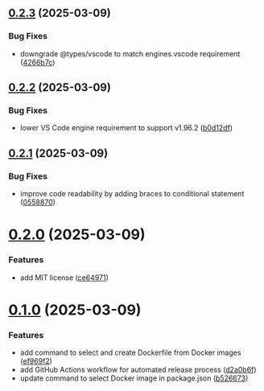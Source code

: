 ## [0.2.3](https://github.com/Dockplate/vscode-extension/compare/v0.2.2...v0.2.3) (2025-03-09)


### Bug Fixes

* downgrade @types/vscode to match engines.vscode requirement ([4266b7c](https://github.com/Dockplate/vscode-extension/commit/4266b7cff455784606b4ebefe37474ecc794fd11))



## [0.2.2](https://github.com/Dockplate/vscode-extension/compare/v0.2.1...v0.2.2) (2025-03-09)


### Bug Fixes

* lower VS Code engine requirement to support v1.96.2 ([b0d12df](https://github.com/Dockplate/vscode-extension/commit/b0d12dffd87bad624da05da2d016d667113e494a))



## [0.2.1](https://github.com/Dockplate/vscode-extension/compare/v0.2.0...v0.2.1) (2025-03-09)


### Bug Fixes

* improve code readability by adding braces to conditional statement ([0558870](https://github.com/Dockplate/vscode-extension/commit/05588703b3bcab3a254c629bf046caa84987b009))



# [0.2.0](https://github.com/Dockplate/vscode-extension/compare/v0.1.0...v0.2.0) (2025-03-09)


### Features

* add MIT license ([ce64971](https://github.com/Dockplate/vscode-extension/commit/ce649713d06648898ab33ecbf6c4d08834a35e72))



# [0.1.0](https://github.com/Dockplate/vscode-extension/compare/ef969f2b2a0270da5e11f9d84a045b04c2f9af12...v0.1.0) (2025-03-09)


### Features

* add command to select and create Dockerfile from Docker images ([ef969f2](https://github.com/Dockplate/vscode-extension/commit/ef969f2b2a0270da5e11f9d84a045b04c2f9af12))
* add GitHub Actions workflow for automated release process ([d2a0b6f](https://github.com/Dockplate/vscode-extension/commit/d2a0b6f82888ce56c823427560bf7d8bd222d011))
* update command to select Docker image in package.json ([b526673](https://github.com/Dockplate/vscode-extension/commit/b526673fafb78635fbafffa662d5000478776265))



